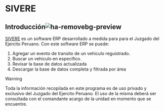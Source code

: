# SIVERE
## Introducción![ha-removebg-preview](https://github.com/user-attachments/assets/3eb24655-aed7-4e19-a0dc-7a23ec0afa78)
[SIVERE](https://sireve-ejercito-peru.streamlit.app/) es un software ERP desarrollado a medida para para el Juzgado del Ejercito Peruano. Con este software ERP se puede: 
  1. Agregar un evento de transito de un vehiculo reguistrado.
  2. Buscar un vehiculo en especifico.
  3. Revisar la base de datos actualizada
  4. Descargar la base de datos completa y filtrada por área

     
> [!WARNING]
> Toda la información recopilada en este programa es de uso privado y exclusivo del Juzgado del Ejercito Peruano. El uso de la misma deberá ser consultada con el comandante acargo de la unidad en momento que se encuentre. 

